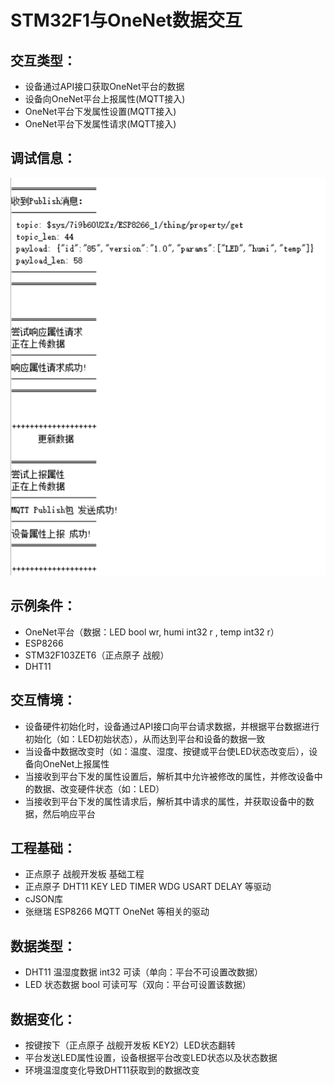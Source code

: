 # STM32F1与OneNet数据交互
## 交互类型：
   * 设备通过API接口获取OneNet平台的数据
   * 设备向OneNet平台上报属性(MQTT接入)
   * OneNet平台下发属性设置(MQTT接入)
   * OneNet平台下发属性请求(MQTT接入)
## 调试信息：
![public/image/sampling.png](https://github.com/px-px-px/OneNet_STM32_ESP8266-AT/blob/master/sampling.png)
## 示例条件：
   * OneNet平台（数据：LED bool wr, humi int32 r , temp int32 r）
   * ESP8266
   * STM32F103ZET6（正点原子 战舰）
   * DHT11
## 交互情境：
   * 设备硬件初始化时，设备通过API接口向平台请求数据，并根据平台数据进行初始化（如：LED初始状态），从而达到平台和设备的数据一致
   * 当设备中数据改变时（如：温度、湿度、按键或平台使LED状态改变后），设备向OneNet上报属性
   * 当接收到平台下发的属性设置后，解析其中允许被修改的属性，并修改设备中的数据、改变硬件状态（如：LED）
   * 当接收到平台下发的属性请求后，解析其中请求的属性，并获取设备中的数据，然后响应平台
## 工程基础：
   * 正点原子 战舰开发板 基础工程
   * 正点原子 DHT11 KEY LED TIMER WDG USART DELAY 等驱动
   * cJSON库
   * 张继瑞 ESP8266 MQTT OneNet 等相关的驱动
## 数据类型：
   * DHT11 温湿度数据 int32 可读（单向：平台不可设置改数据）
   * LED 状态数据 bool 可读可写（双向：平台可设置该数据）
## 数据变化：
   * 按键按下（正点原子 战舰开发板 KEY2）LED状态翻转
   * 平台发送LED属性设置，设备根据平台改变LED状态以及状态数据
   * 环境温湿度变化导致DHT11获取到的数据改变

